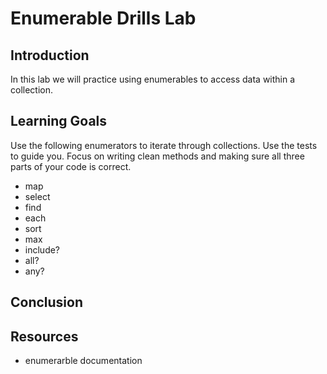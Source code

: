 # Enumerable Drills Lab

## Introduction
In this lab we will practice using enumerables to access data within a collection. 


## Learning Goals
Use the following enumerators to iterate through collections. Use the tests to guide you. Focus on writing clean methods and making sure all three parts of your code is correct.
 
* map
* select
* find
* each
* sort
* max
* include?
* all?
* any?


## Conclusion

## Resources
* enumerarble documentation
